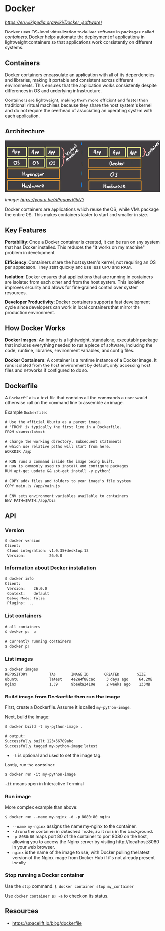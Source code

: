 # Docker

*https://en.wikipedia.org/wiki/Docker_(software)*

Docker uses OS-level virtualization to deliver software in packages called *containers*. Docker helps automate the deployment of applications in lightweight containers so that applications work consistently on different systems.

## Containers
Docker containers encapsulate an application with all of its dependencies and libraries, making it portable and consistent across different environments. This ensures that the application works consistently despite differences in OS and underlying infrastructure.

Containers are lightweight, making them more efficient and faster than traditional virtual machines because they share the host system's kernel and do not require the overhead of associating an operating system with each application.

## Architecture
![](images/DockerArchitecture.png)

*Image: https://youtu.be/NPguawVjbN0*

Docker containers are applications which reuse the OS, while VMs package the entire OS. This makes containers faster to start and smaller in size.

## Key Features
**Portability**: Once a Docker container is created, it can be run on any system that has Docker installed. This reduces the "it works on my machine" problem in development.

**Efficiency**: Containers share the host system's kernel, not requiring an OS per application. They start quickly and use less CPU and RAM.

**Isolation**: Docker ensures that applications that are running in containers are isolated from each other and from the host system. This isolation improves security and allows for fine-grained control over system resources.

**Developer Productivity**: Docker containers support a fast development cycle since developers can work in local containers that mirror the production environment.

## How Docker Works
**Docker Images**: An image is a lightweight, standalone, executable package that includes everything needed to run a piece of software, including the code, runtime, libraries, environment variables, and config files.

**Docker Containers**: A container is a runtime instance of a Docker image. It runs isolated from the host environment by default, only accessing host files and networks if configured to do so.

## Dockerfile
A `Dockerfile` is a text file that contains all the commands a user would otherwise call on the command line to assemble an image.

Example `Dockerfile`:
```
# Use the official Ubuntu as a parent image.
# 'FROM' is typically the first line in a Dockerfile.
FROM ubuntu:latest

# change the working directory. Subsequent statements
# which use relative paths will start from here.
WORKDIR /app

# RUN runs a command inside the image being built.
# RUN is commonly used to install and configure packages
RUN apt-get update && apt-get install -y python3

# COPY adds files and folders to your image's file system
COPY main.js /app/main.js

# ENV sets environment variables available to containers
ENV PATH=$PATH:/app/bin
```

## API

### Version
```shell
$ docker version
Client:
 Cloud integration: v1.0.35+desktop.13
 Version:           26.0.0
```

### Information about Docker installation
```shell
$ docker info
Client:
 Version:    26.0.0
 Context:    default
 Debug Mode: false
 Plugins: ...
```

### List containers
```shell
# all containers
$ docker ps -a

# currently running containers
$ docker ps
```

### List images
```shell
$ docker images
REPOSITORY          TAG       IMAGE ID       CREATED        SIZE
ubuntu              latest    4e2e4f88cac     3 days ago     64.2MB
nginx               1.19      9beeba2410e     2 weeks ago    133MB
```

### Build image from Dockerfile then run the image
First, create a Dockerfile. Assume it is called `my-python-image`.

Next, build the image:
```shell
$ docker build -t my-python-image .

# output:
Successfully built 123456789abc
Successfully tagged my-python-image:latest
```

- `-t` is optional and used to set the image tag.

Lastly, run the container:
```shell
$ docker run -it my-python-image
```

`-it` means open in Interactive Terminal

### Run image
More complex example than above:
```shell
$ docker run --name my-nginx -d -p 8080:80 nginx
```

- `--name my-nginx` assigns the name my-nginx to the container.
- `-d` runs the container in detached mode, so it runs in the background.
- `-p 8080:80` maps port 80 of the container to port 8080 on the host, allowing you to access the Nginx server by visiting http://localhost:8080 in your web browser.
- `nginx` is the name of the image to use, with Docker pulling the latest version of the Nginx image from Docker Hub if it's not already present locally.

### Stop running a Docker container
Use the `stop` command.
`$ docker container stop my_container`

Use `docker container ps -a` to check on its status.

## Resources
- https://spacelift.io/blog/dockerfile
